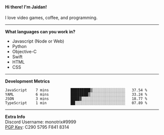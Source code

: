 #### Hi there! I'm Jaidan!
I love video games, coffee, and programming.

---
**What languages can you work in?**<br>
- Javascript (Node or Web)
- Python
- Objective-C
- Swift
- HTML
- CSS

---
**Development Metrics**<br>
<!--START_SECTION:waka-->
```text
JavaScript    7 mins          █████████▒░░░░░░░░░░░░░░░   37.54 % 
YAML          6 mins          ████████▒░░░░░░░░░░░░░░░░   33.24 % 
JSON          3 mins          ████▓░░░░░░░░░░░░░░░░░░░░   18.77 % 
TypeScript    1 min           ██░░░░░░░░░░░░░░░░░░░░░░░   07.89 % 
```
<!--END_SECTION:waka-->

---
**Extra Info**<br>
Discord Username: monotrix#9999  
[PGP Key](https://keybase.io/monotrix/pgp_keys.asc): C290 5795 F841 8314
